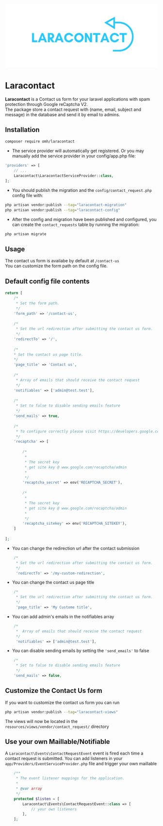 ![Laracontact](laracontact-logo.jpg)
# Laracontact
__Laracontact__ is a Contact us form for your laravel applications with spam protection through Google reCaptcha V2. <br>
The package store a contact request with (name, email, subject and message) in the database and send it by email to admins.

## Installation
```sh
composer require omh/laracontact
```
- The service provider will automatically get registered. Or you may manually add the service provider in your config/app.php file:
```php
'providers' => [
    // ...
    Laracontact\LaracontactServiceProvider::class,
];
```

- You should publish the migration and the `config/contact_request.php` config file with:

```sh
php artisan vendor:publish --tag="laracontact-migration"
php artisan vendor:publish --tag="laracontact-config"
```
- After the config and migration have been published and configured, you can create the `contact_requests` table by running the migration:
```sh
php artisan migrate
```
## Usage
The contact us form is availabe by default at `/contact-us` <br>
You can customize the form path on the config file.

## Default config file contents
```php
return [
    /*
     * Set the form path.
     */
    'form_path' => '/contact-us',

    /*
     * Set the url redirection after submitting the contact us form.
     */
    'redirectTo' => '/',

    /*
    * Set the contact us page title.
    */
    'page_title' => 'Contact us',

    /*
     * Array of emails that should receive the contact request
     */
    'notifiables' => ['admin@test.test'],

    /*
     * Set to false to disable sending emails feature
     */
    'send_mails' => true,

    /*
     * To configure correctly please visit https://developers.google.com/recaptcha/docs/start
     */
    'recaptcha' => [

        /*
         *
         * The secret key
         * get site key @ www.google.com/recaptcha/admin
         *
         */
        'recaptcha_secret' => env('RECAPTCHA_SECRET'),

        /*
         *
         * The secret key
         * get site key @ www.google.com/recaptcha/admin
         *
         */
        'recaptcha_sitekey' => env('RECAPTCHA_SITEKEY'),
    ]

];
```
- You can change the redirection url after the contact submission
```php
    /*
     * Set the url redirection after submitting the contact us form.
     */
     'redirectTo' => '/my-custom-redirection',
```
- You can change the contact us page title
```php
    /*
     * Set the url redirection after submitting the contact us form.
     */
     'page_title' => 'My Custome title',
```

- You can add admin's emails in the notifiables array 
```php
    /*
     *  Array of emails that should receive the contact request
     */
     'notifiables' => ['admin@test.test'],
```
- You can disable sending emails by setting the `'send_emails'` to false
```php
    /*
     * Set to false to disable sending emails feature
     */
    'send_mails' => false,
```
## Customize the Contact Us form
If you want to customize the contact us form you can run
```sh
php artisan vendor:publish --tag="laracontact-views"
```
The views will now be located in the `resources/views/vendor/contact_request/` directory
## Use your own Maillable/Notifiable
A `Laracontact\Events\ContactRequestEvent` event is fired each time a contact request is submitted. You can add listeners in your `app/Providers/EventServiceProvider.php` file and trigger your own maillable
```php
    /**
     * The event listener mappings for the application.
     *
     * @var array
     */
    protected $listen = [
        Laracontact\Events\ContactRequestEvent::class => [
            // your own listeners
        ],
    ];
```